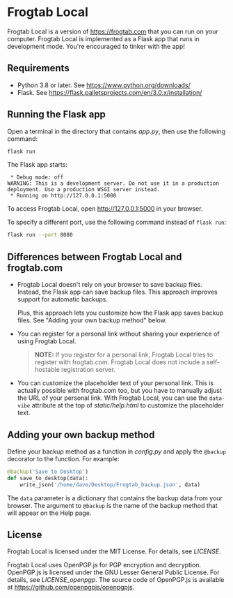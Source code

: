 # Frogtab Local

Frogtab Local is a version of https://frogtab.com that you can run on your computer.
Frogtab Local is implemented as a Flask app that runs in development mode.
You're encouraged to tinker with the app!

## Requirements

  - Python 3.8 or later. See https://www.python.org/downloads/
  - Flask. See https://flask.palletsprojects.com/en/3.0.x/installation/

## Running the Flask app

Open a terminal in the directory that contains *app.py*, then use the following command:
    
```sh
flask run
```

The Flask app starts:

```
 * Debug mode: off
WARNING: This is a development server. Do not use it in a production deployment. Use a production WSGI server instead.
 * Running on http://127.0.0.1:5000
```

To access Frogtab Local, open http://127.0.0.1:5000 in your browser.

To specify a different port, use the following command instead of `flask run`:

```sh
flask run --port 8080
```

## Differences between Frogtab Local and frogtab.com

  - Frogtab Local doesn't rely on your browser to save backup files.
    Instead, the Flask app can save backup files.
    This approach improves support for automatic backups.

    Plus, this approach lets you customize how the Flask app saves backup files.
    See "Adding your own backup method" below.

  - You can register for a personal link without sharing your experience of using Frogtab Local.

    > **NOTE:** If you register for a personal link, Frogtab Local tries to register with frogtab.com.
    > Frogtab Local does not include a self-hostable registration server.

  - You can customize the placeholder text of your personal link.
    This is actually possible with frogtab.com too, but you have to manually adjust the URL of your personal link.
    With Frogtab Local, you can use the `data-vibe` attribute at the top of *static/help.html* to customize the placeholder text.

## Adding your own backup method

Define your backup method as a function in *config.py* and apply the `@backup` decorator to the function. For example:

```py
@backup('Save to Desktop')
def save_to_desktop(data):
    write_json('/home/dave/Desktop/Frogtab_backup.json', data)
```

The `data` parameter is a dictionary that contains the backup data from your browser.
The argument to `@backup` is the name of the backup method that will appear on the Help page.

## License

Frogtab Local is licensed under the MIT License.
For details, see *LICENSE*.

Frogtab Local uses OpenPGP.js for PGP encryption and decryption.
OpenPGP.js is licensed under the GNU Lesser General Public License.
For details, see *LICENSE_openpgp*.
The source code of OpenPGP.js is available at https://github.com/openpgpjs/openpgpjs.